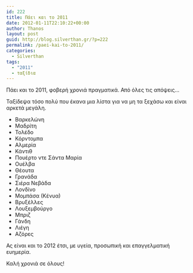 ```yaml
---
id: 222
title: Πάει και το 2011
date: 2012-01-11T22:10:22+00:00
author: Thanos
layout: post
guid: http://blog.silverthan.gr/?p=222
permalink: /paei-kai-to-2011/
categories:
  - Silverthan
tags:
  - "2011"
  - ταξίδια
---
```

Πάει και το 2011, φοβερή χρονιά πραγματικά. Από όλες τις απόψεις&#8230;

Ταξίδεψα τόσο πολύ που έκανα μια λίστα για να μη τα ξεχάσω και είναι αρκετά μεγάλη.

  * Βαρκελώνη
  * Μαδρίτη
  * Τολέδο
  * Κόρντομπα
  * Αλμερία
  * Κάντιθ
  * Πουέρτο ντε Σάντα Μαρία
  * Ουέλβα
  * Θέουτα
  * Γρανάδα
  * Σιέρα Νεβάδα
  * Λονδίνο
  * Μομπάσα (Κένυα)
  * Βρυξέλλες
  * Λουξεμβούργο
  * Μπριζ
  * Γάνδη
  * Λιέγη
  * Αζόρες

Ας είναι και το 2012 έτσι, με υγεία, προσωπική και επαγγελματική ευημερία.

Καλή χρονιά σε όλους!